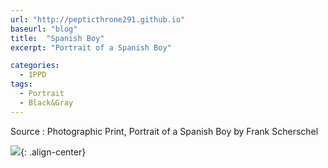 ```yaml
---
url: "http://pepticthrone291.github.io"
baseurl: "blog"
title:  "Spanish Boy"
excerpt: "Portrait of a Spanish Boy"

categories:
  - 1PPD
tags:
  - Portrait
  - Black&Gray
---
```

Source : Photographic Print, Portrait of a Spanish Boy by Frank Scherschel 

![](../../assets/images/spanish-boy-procreate.jpg){: .align-center}